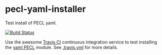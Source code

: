 pecl-yaml-installer
===================

Test install of PECL yaml.

[![Build Status](https://travis-ci.org/bd808/pecl-yaml-installer.png?branch=master)](https://travis-ci.org/bd808/pecl-yaml-installer)

Use the awesome [Travis CI][] continuous integration service to test
installing the [yaml PECL][] module. See [.travis.yml][] for more details.

[Travis CI]: http://about.travis-ci.org/
[yaml PECL]: http://pecl.php.net/package/yaml
[.travis.yml]: .travis.yml
